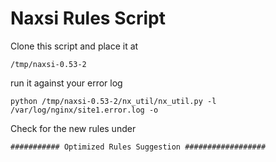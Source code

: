 # Naxsi Rules Script
Clone this script and place it at
```
/tmp/naxsi-0.53-2
```

run it against your error log

```
python /tmp/naxsi-0.53-2/nx_util/nx_util.py -l /var/log/nginx/site1.error.log -o
```

Check for the new rules under

```
########### Optimized Rules Suggestion ##################
```
